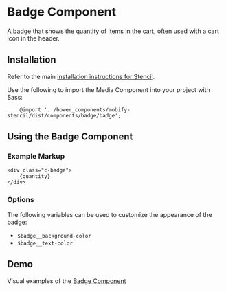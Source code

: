 # Badge Component

A badge that shows the quantity of items in the cart, often used with a cart icon in the header.


## Installation

Refer to the main [installation instructions for Stencil](https://github.com/mobify/stencil#installation).

Use the following to import the Media Component into your project with Sass:

```
    @import '../bower_components/mobify-stencil/dist/components/badge/badge';
```

## Using the Badge Component

### Example Markup

```
<div class="c-badge">
    {quantity}
</div>
```

### Options

The following variables can be used to customize the appearance of the badge:

* `$badge__background-color`
* `$badge__text-color`


## Demo

Visual examples of the [Badge Component](https://mobify.github.io/stencil/visual/components/badge/index.html)
